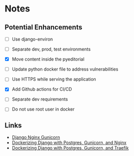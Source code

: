 # Notes

## Potential Enhancements

- [ ] Use django-environ
- [ ] Separate dev, prod, test environments
- [x] Move content inside the pyeditorial
- [ ] Update python docker file to address vulnerabilities
- [ ] Use HTTPS while serving the application
- [x] Add Github actions for CI/CD
- [ ] Separate dev requirements
- [ ] Do not use root user in docker


## Links

- [Django Nginx Gunicorn](https://realpython.com/django-nginx-gunicorn/)
- [Dockerizing Django with Postgres, Gunicorn, and Nginx](https://testdriven.io/blog/dockerizing-django-with-postgres-gunicorn-and-nginx/)
- [Dockerizing Django with Postgres, Gunicorn, and Traefik](https://testdriven.io/blog/dockerizing-django-with-postgres-gunicorn-and-traefik/)
